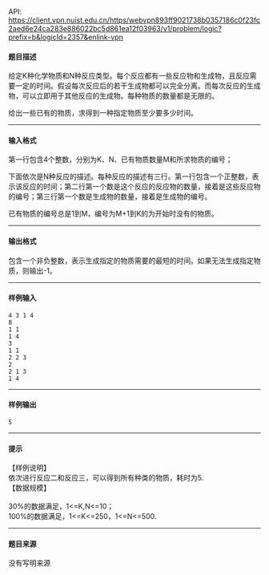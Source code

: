 API: https://client.vpn.nuist.edu.cn/https/webvpn893ff9021738b0357186c0f23fc2aed6e24ca283e886022bc5d861ea12f03963/v1/problem/logic?prefix=b&logicId=2357&enlink-vpn

#### 题目描述

给定K种化学物质和N种反应类型。每个反应都有一些反应物和生成物，且反应需要一定的时间。假设每次反应后的若干生成物都可以完全分离。而每次反应的生成物，可以立即用于其他反应的生成物。每种物质的数量都是无限的。

给出一些已有的物质，求得到一种指定物质至少要多少时间。

---

#### 输入格式

第一行包含4个整数，分别为K、N、已有物质数量M和所求物质的编号；

下面依次是N种反应的描述。每种反应的描述有三行。第一行包含一个正整数，表示该反应的时间；第二行第一个数是这个反应的反应物的数量，接着是这些反应物的编号；第三行第一个数是生成物的数量，接着是生成物的编号。

已有物质的编号总是1到M，编号为M+1到K的为开始时没有的物质。

---

#### 输出格式

包含一个非负整数，表示生成指定的物质需要的最短的时间。如果无法生成指定物质，则输出\-1。

---

#### 样例输入
```
4 3 1 4
8
1 1
1 4
3
1 1
2 2 3
2
2 1 3
1 4

```

---

#### 样例输出
```
5

```

---

#### 提示

【样例说明】  
依次进行反应二和反应三，可以得到所有种类的物质，耗时为5.  
【数据规模】  
   
30%的数据满足，1<=K,N<=10；  
100%的数据满足，1<=K<=250，1<=N<=500.

---

#### 题目来源

没有写明来源